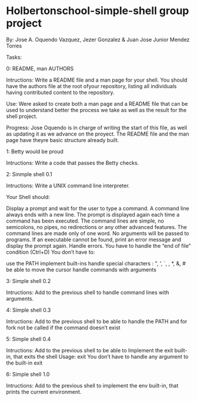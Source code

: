 # Holbertonschool-simple-shell group project
By: Jose A. Oquendo Vazquez, Jezer Gonzalez & Juan Jose Junior Mendez Torres

Tasks:

0: README, man AUTHORS

Intructions: Write a README file and a man page for your shell. You should have the authors file at the root ofyour repository, listing all individuals having contributed content to the repository.

Use: Were asked to create both a man page and a README file that can be used to understand better the process we take as well as the result for the shell project.

Progress: Jose Oquendo is in charge of writing the start of this file, as well as updating it as we advance on the proyect.
The README file and the man page have theyre basic structure already built.

1: Betty would be proud

Intructions: Write a code that passes the Betty checks.

2: Sinmple shell 0.1

Intructions: Write a UNIX command line interpreter.

Your Shell should:

Display a prompt and wait for the user to type a command. A command line always ends with a new line.
The prompt is displayed again each time a command has been executed.
The command lines are simple, no semicolons, no pipes, no redirections or any other advanced features.
The command lines are made only of one word. No arguments will be passed to programs.
If an executable cannot be found, print an error message and display the prompt again.
Handle errors.
You have to handle the “end of file” condition (Ctrl+D)
You don’t have to:

use the PATH
implement built-ins
handle special characters : ", ', `, \, *, &, #
be able to move the cursor
handle commands with arguments

3: Simple shell 0.2

Intructions: Add to the previous shell to handle command lines with arguments.

4: Simple shell 0.3

Intructions: Add to the previous shell to be able to handle the PATH and for fork not be called if the command doesn’t exist

5: Simple shell 0.4

Intructions: Add to the previous shell to be able to Implement the exit built-in, that exits the shell
Usage: exit
You don’t have to handle any argument to the built-in exit

6: Simple shell 1.0

Intructions: Add to the previous shell to implement the env built-in, that prints the current environment.

